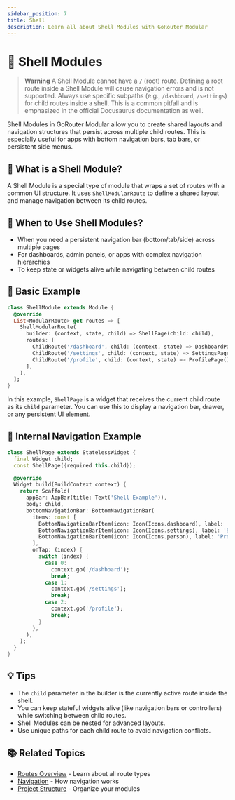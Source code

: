 ```yaml
---
sidebar_position: 7
title: Shell 
description: Learn all about Shell Modules with GoRouter Modular
---
```


# 🐚 Shell Modules

<!-- Example GIF placeholder removed. Insert your GIF here in the future if desired. -->

> **Warning**
> A Shell Module cannot have a `/` (root) route. Defining a root route inside a Shell Module will cause navigation errors and is not supported. Always use specific subpaths (e.g., `/dashboard`, `/settings`) for child routes inside a shell. This is a common pitfall and is emphasized in the official Docusaurus documentation as well.

Shell Modules in GoRouter Modular allow you to create shared layouts and navigation structures that persist across multiple child routes. This is especially useful for apps with bottom navigation bars, tab bars, or persistent side menus.

## 🧐 What is a Shell Module?

A Shell Module is a special type of module that wraps a set of routes with a common UI structure. It uses `ShellModularRoute` to define a shared layout and manage navigation between its child routes.

## 🚦 When to Use Shell Modules?
- When you need a persistent navigation bar (bottom/tab/side) across multiple pages
- For dashboards, admin panels, or apps with complex navigation hierarchies
- To keep state or widgets alive while navigating between child routes

## 📝 Basic Example

```dart
class ShellModule extends Module {
  @override
  List<ModularRoute> get routes => [
    ShellModularRoute(
      builder: (context, state, child) => ShellPage(child: child),
      routes: [
        ChildRoute('/dashboard', child: (context, state) => DashboardPage()),
        ChildRoute('/settings', child: (context, state) => SettingsPage()),
        ChildRoute('/profile', child: (context, state) => ProfilePage()),
      ],
    ),
  ];
}
```

In this example, `ShellPage` is a widget that receives the current child route as its `child` parameter. You can use this to display a navigation bar, drawer, or any persistent UI element.

## 🧭 Internal Navigation Example

```dart
class ShellPage extends StatelessWidget {
  final Widget child;
  const ShellPage({required this.child});

  @override
  Widget build(BuildContext context) {
    return Scaffold(
      appBar: AppBar(title: Text('Shell Example')),
      body: child,
      bottomNavigationBar: BottomNavigationBar(
        items: const [
          BottomNavigationBarItem(icon: Icon(Icons.dashboard), label: 'Dashboard'),
          BottomNavigationBarItem(icon: Icon(Icons.settings), label: 'Settings'),
          BottomNavigationBarItem(icon: Icon(Icons.person), label: 'Profile'),
        ],
        onTap: (index) {
          switch (index) {
            case 0:
              context.go('/dashboard');
              break;
            case 1:
              context.go('/settings');
              break;
            case 2:
              context.go('/profile');
              break;
          }
        },
      ),
    );
  }
}
```

## 💡 Tips
- The `child` parameter in the builder is the currently active route inside the shell.
- You can keep stateful widgets alive (like navigation bars or controllers) while switching between child routes.
- Shell Modules can be nested for advanced layouts.
- Use unique paths for each child route to avoid navigation conflicts.

## 📚 Related Topics
- [Routes Overview](./routes_overview) - Learn about all route types
- [Navigation](./navigation) - How navigation works
- [Project Structure](./project-structure) - Organize your modules

